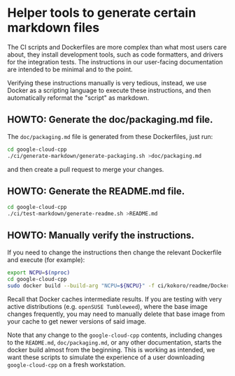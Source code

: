 # Helper tools to generate certain markdown files

The CI scripts and Dockerfiles are more complex than what most users care
about, they install development tools, such as code formatters, and drivers for
the integration tests. The instructions in our user-facing documentation are
intended to be minimal and to the point.

Verifying these instructions manually is very tedious, instead, we use
Docker as a scripting language to execute these instructions, and then
automatically reformat the "script" as markdown.

## HOWTO: Generate the doc/packaging.md file.

The `doc/packaging.md` file is generated from these Dockerfiles, just run:

```bash
cd google-cloud-cpp
./ci/generate-markdown/generate-packaging.sh >doc/packaging.md
```

and then create a pull request to merge your changes.

## HOWTO: Generate the README.md file.

```bash
cd google-cloud-cpp
./ci/test-markdown/generate-readme.sh >README.md
```

## HOWTO: Manually verify the instructions.

If you need to change the instructions then change the relevant Dockerfile and
execute (for example):

```bash
export NCPU=$(nproc)
cd google-cloud-cpp
sudo docker build --build-arg "NCPU=${NCPU}" -f ci/kokoro/readme/Dockerfile.ubuntu .
```

Recall that Docker caches intermediate results. If you are testing with very
active distributions (e.g. `openSUSE Tumbleweed`), where the base image changes
frequently, you may need to manually delete that base image from your cache to
get newer versions of said image.

Note that any change to the `google-cloud-cpp` contents, including changes to
the `README.md`, `doc/packaging.md`, or any other documentation, starts the
docker build almost from the beginning. This is working as intended, we want
these scripts to simulate the experience of a user downloading
`google-cloud-cpp` on a fresh workstation.
